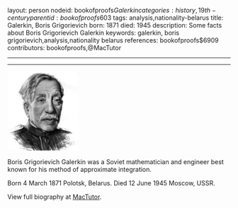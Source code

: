 layout: person
nodeid: bookofproofs$Galerkin
categories: history,19th-century
parentid: bookofproofs$603
tags: analysis,nationality-belarus
title: Galerkin, Boris Grigorievich
born: 1871
died: 1945
description: Some facts about Boris Grigorievich Galerkin
keywords: galerkin, boris grigorievich,analysis,nationality belarus
references: bookofproofs$6909
contributors: bookofproofs,@MacTutor

---


---

![Galerkin.jpg](https://github.com/bookofproofs/bookofproofs.github.io/blob/main/_sources/_assets/images/portraits/Galerkin.jpg?raw=true)

Boris Grigorievich Galerkin was a  Soviet mathematician and engineer best known for his method of approximate integration.

Born 4 March 1871 Polotsk, Belarus. Died 12 June 1945 Moscow, USSR.


View full biography at [MacTutor](https://mathshistory.st-andrews.ac.uk/Biographies/Galerkin/).